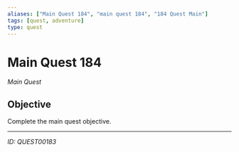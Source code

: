 ```yaml
---
aliases: ["Main Quest 184", "main quest 184", "184 Quest Main"]
tags: [quest, adventure]
type: quest
---
```


# Main Quest 184

*Main Quest*

## Objective
Complete the main quest objective.

---
*ID: QUEST00183*